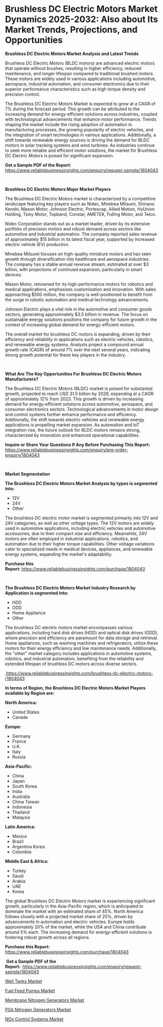 <p><h1>Brushless DC Electric Motors Market Dynamics 2025-2032: Also about Its Market Trends, Projections, and Opportunities</h1></p><p><strong>Brushless DC Electric Motors Market Analysis and Latest Trends</strong></p>
<p><p>Brushless DC Electric Motors (BLDC motors) are advanced electric motors that operate without brushes, resulting in higher efficiency, reduced maintenance, and longer lifespan compared to traditional brushed motors. These motors are widely used in various applications including automotive, aerospace, industrial automation, and consumer electronics due to their superior performance characteristics such as high torque density and precision control.</p><p>The Brushless DC Electric Motors Market is expected to grow at a CAGR of 7% during the forecast period. This growth can be attributed to the increasing demand for energy-efficient solutions across industries, coupled with technological advancements that enhance motor performance. Trends shaping the market include the rising adoption of automation in manufacturing processes, the growing popularity of electric vehicles, and the integration of smart technologies in various applications. Additionally, a shift towards renewable energy sources is driving the demand for BLDC motors in solar tracking systems and wind turbines. As industries continue to seek more reliable and efficient motor solutions, the market for Brushless DC Electric Motors is poised for significant expansion.</p></p>
<p><strong>Get a Sample PDF of the Report:&nbsp;</strong> <a href="https://www.reliablebusinessinsights.com/enquiry/request-sample/1804043?utm_campaign=62&utm_medium=2&utm_source=Github&utm_content=ia&utm_term=19022025&utm_id=brushless-dc-electric-motors">https://www.reliablebusinessinsights.com/enquiry/request-sample/1804043</a></p>
<p>&nbsp;</p>
<p><strong>Brushless DC Electric Motors Major Market Players</strong></p>
<p><p>The Brushless DC Electric Motors market is characterized by a competitive landscape featuring key players such as Nidec, Minebea Mitsumi, Shinano Kenshi, Maxon Motor, Johnson Electric, Portescap, Allied Motion, HyUnion Holding, Tsiny Motor, Topband, Constar, AMETEK, Fulling Motor, and Telco. </p><p>Nidec Corporation stands out as a market leader, driven by its extensive portfolio of precision motors and robust demand across sectors like automotive and industrial automation. The company reported sales revenue of approximately $15 billion in its latest fiscal year, supported by increased electric vehicle (EV) production.</p><p>Minebea Mitsumi focuses on high-quality miniature motors and has seen growth through diversification into healthcare and aerospace industries. The company has a stable annual revenue stream, estimated at over $3 billion, with projections of continued expansion, particularly in smart devices.</p><p>Maxon Motor, renowned for its high-performance motors for robotics and medical applications, emphasizes customization and innovation. With sales approaching $500 million, the company is well-positioned to benefit from the surge in robotic automation and medical technology advancements.</p><p>Johnson Electric plays a vital role in the automotive and consumer goods sectors, generating approximately $3.5 billion in revenue. The focus on sustainable energy solutions positions the company for future growth in the context of increasing global demand for energy-efficient motors.</p><p>The overall market for brushless DC motors is expanding, driven by their efficiency and reliability in applications such as electric vehicles, robotics, and renewable energy systems. Analysts project a compound annual growth rate (CAGR) of around 7% over the next several years, indicating strong growth potential for these key players in the industry.</p></p>
<p>&nbsp;</p>
<p><strong>What Are The Key Opportunities For Brushless DC Electric Motors Manufacturers?</strong></p>
<p><p>The Brushless DC Electric Motors (BLDC) market is poised for substantial growth, projected to reach USD 31.5 billion by 2028, expanding at a CAGR of approximately 12% from 2023. This growth is driven by increasing demand for energy-efficient solutions across automotive, aerospace, and consumer electronics sectors. Technological advancements in motor design and control systems further enhance performance and efficiency. Additionally, the shift towards electric vehicles and renewable energy applications is propelling market expansion. As automation and IoT integration rise, the future outlook for BLDC motors remains strong, characterized by innovation and enhanced operational capabilities.</p></p>
<p><strong>Inquire or Share Your Questions If Any Before Purchasing This Report:</strong> <a href="https://www.reliablebusinessinsights.com/enquiry/pre-order-enquiry/1804043?utm_campaign=62&utm_medium=2&utm_source=Github&utm_content=ia&utm_term=19022025&utm_id=brushless-dc-electric-motors">https://www.reliablebusinessinsights.com/enquiry/pre-order-enquiry/1804043</a></p>
<p>&nbsp;</p>
<p><strong>Market Segmentation</strong></p>
<p><strong>The Brushless DC Electric Motors Market Analysis by types is segmented into:</strong></p>
<p><ul><li>12V</li><li>24V</li><li>Other</li></ul></p>
<p><p>The brushless DC electric motor market is segmented primarily into 12V and 24V categories, as well as other voltage types. The 12V motors are widely used in automotive applications, including electric vehicles and automotive accessories, due to their compact size and efficiency. Meanwhile, 24V motors are often employed in industrial applications, robotics, and automation due to their higher torque capabilities. Other voltage variations cater to specialized needs in medical devices, appliances, and renewable energy systems, expanding the market's adaptability.</p></p>
<p><strong>Purchase this Report:&nbsp;</strong><a href="https://www.reliablebusinessinsights.com/purchase/1804043?utm_campaign=62&utm_medium=2&utm_source=Github&utm_content=ia&utm_term=19022025&utm_id=brushless-dc-electric-motors">https://www.reliablebusinessinsights.com/purchase/1804043</a></p>
<p>&nbsp;</p>
<p><strong>The Brushless DC Electric Motors Market Industry Research by Application is segmented into:</strong></p>
<p><ul><li>HDD</li><li>ODD</li><li>Home Appliance</li><li>Other</li></ul></p>
<p><p>The brushless DC electric motors market encompasses various applications, including hard disk drives (HDD) and optical disk drives (ODD), where precision and efficiency are paramount for data storage and retrieval. Home appliances, such as washing machines and refrigerators, utilize these motors for their energy efficiency and low maintenance needs. Additionally, the "other" market category includes applications in automotive systems, robotics, and industrial automation, benefiting from the reliability and extended lifespan of brushless DC motors across diverse sectors.</p></p>
<p><a href="https://www.reliablebusinessinsights.com/brushless-dc-electric-motors-r1804043?utm_campaign=62&utm_medium=2&utm_source=Github&utm_content=ia&utm_term=19022025&utm_id=brushless-dc-electric-motors">&nbsp;https://www.reliablebusinessinsights.com/brushless-dc-electric-motors-r1804043</a></p>
<p><strong>In terms of Region, the Brushless DC Electric Motors Market Players available by Region are:</strong></p>
<p>
    <p> <strong> North America: </strong>
        <ul>
            <li>United States</li>
            <li>Canada</li>
        </ul>
        </p> 
    <p> <strong> Europe: </strong>
        <ul>
            <li>Germany</li>
            <li>France</li>
            <li>U.K.</li>
            <li>Italy</li>
            <li>Russia</li>
        </ul>
        </p> 
    <p> <strong> Asia-Pacific: </strong>
        <ul>
            <li>China</li>
            <li>Japan</li>
            <li>South Korea</li>
            <li>India</li>
            <li>Australia</li>
            <li>China Taiwan</li>
            <li>Indonesia</li>
            <li>Thailand</li>
            <li>Malaysia</li>
        </ul>
        </p> 
    <p> <strong> Latin America: </strong>
        <ul>
            <li>Mexico</li>
            <li>Brazil</li>
            <li>Argentina Korea</li>
            <li>Colombia</li>
        </ul>
        </p> 
    <p> <strong> Middle East & Africa: </strong>
        <ul>
            <li>Turkey</li>
            <li>Saudi</li>
            <li>Arabia</li>
            <li>UAE</li>
            <li>Korea</li>
        </ul>
    </p>
    </p>
<p><p>The global Brushless DC Electric Motors market is experiencing significant growth, particularly in the Asia-Pacific region, which is anticipated to dominate the market with an estimated share of 45%. North America follows closely with a projected market share of 25%, driven by advancements in automation and electric vehicles. Europe holds approximately 20% of the market, while the USA and China contribute around 5% each. The increasing demand for energy-efficient solutions is fostering robust growth across all regions.</p></p>
<p><strong>Purchase this Report: </strong><a href="https://www.reliablebusinessinsights.com/purchase/1804043?utm_campaign=62&utm_medium=2&utm_source=Github&utm_content=ia&utm_term=19022025&utm_id=brushless-dc-electric-motors">https://www.reliablebusinessinsights.com/purchase/1804043</a></p>
<p>&nbsp;<strong>Get a Sample PDF of the Report:&nbsp;&nbsp;</strong><a href="https://www.reliablebusinessinsights.com/enquiry/request-sample/1804043?utm_campaign=62&utm_medium=2&utm_source=Github&utm_content=ia&utm_term=19022025&utm_id=brushless-dc-electric-motors">https://www.reliablebusinessinsights.com/enquiry/request-sample/1804043</a></p>
<p><strong></strong></p>
<p><p><a href="https://github.com/vilolakoreni/Market-Research-Report-List-1/blob/main/well-tanks-market.md?utm_campaign=62&utm_medium=2&utm_source=Github&utm_content=ia&utm_term=19022025&utm_id=brushless-dc-electric-motors">Well Tanks Market</a></p><p><a href="https://github.com/ugurgyuri/Market-Research-Report-List-1/blob/main/fuel-feed-pumps-market.md?utm_campaign=62&utm_medium=2&utm_source=Github&utm_content=ia&utm_term=19022025&utm_id=brushless-dc-electric-motors">Fuel Feed Pumps Market</a></p><p><a href="https://github.com/rrapajecundi/Market-Research-Report-List-1/blob/main/membrane-nitrogen-generators-market.md?utm_campaign=62&utm_medium=2&utm_source=Github&utm_content=ia&utm_term=19022025&utm_id=brushless-dc-electric-motors">Membrane Nitrogen Generators Market</a></p><p><a href="https://github.com/miottaredlin79/Market-Research-Report-List-1/blob/main/psa-nitrogen-generators-market.md?utm_campaign=62&utm_medium=2&utm_source=Github&utm_content=ia&utm_term=19022025&utm_id=brushless-dc-electric-motors">PSA Nitrogen Generators Market</a></p><p><a href="https://github.com/paljuhubeyde/Market-Research-Report-List-1/blob/main/nox-control-systems-market.md?utm_campaign=62&utm_medium=2&utm_source=Github&utm_content=ia&utm_term=19022025&utm_id=brushless-dc-electric-motors">NOx Control Systems Market</a></p></p>